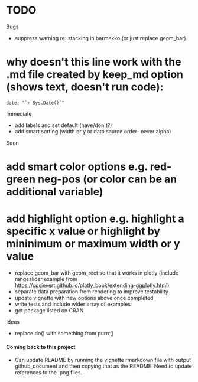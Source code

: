# TODO

Bugs
* suppress warning re: stacking in barmekko (or just replace geom_bar)
# why doesn't this line work with the .md file created by keep_md option (shows text, doesn't run code):
    date: "`r Sys.Date()`"

Immediate
* add labels and set default (have/don't?)
* add smart sorting (width or y or data source order- never alpha)

Soon
# add smart color options e.g. red-green neg-pos (or color can be an additional variable)
# add highlight option e.g. highlight a specific x value or highlight by mininimum or maximum width or y value
* replace geom_bar with geom_rect so that it works in plotly (include rangeslider example from
https://cpsievert.github.io/plotly_book/extending-ggplotly.html)
* separate data preparation from rendering to improve testability
* update vignette with new options above once completed
* write tests and include wider array of examples
* get package listed on CRAN

Ideas
* replace do() with something from purrr()

#### Coming back to this project
* Can update README by running the vignette rmarkdown file with output github_document
and then copying that as the README. Need to update references to the .png files.
